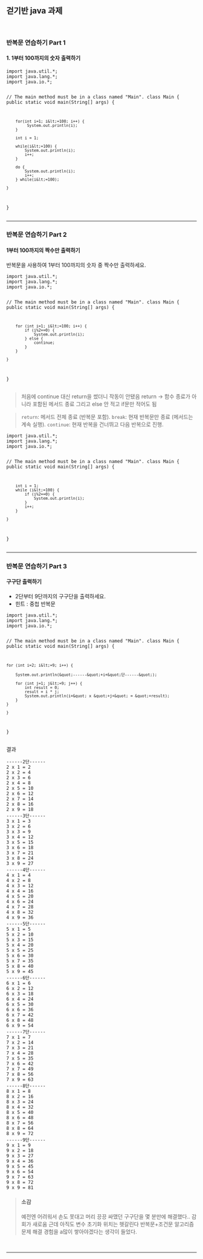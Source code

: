 <h2 id="걷기반-java--과제">걷기반 java  과제</h2>
<br />


<h3 id="반복문-연습하기-part-1">반복문 연습하기 Part 1</h3>
<h4 id="1-1부터-100까지의-숫자-출력하기">1. 1부터 100까지의 숫자 출력하기</h4>
<pre><code class="language-java">import java.util.*;
import java.lang.*;
import java.io.*;

// The main method must be in a class named &quot;Main&quot;.
class Main {
    public static void main(String[] args) {


        for(int i=1; i&lt;=100; i++) {
             System.out.println(i);
        }

        int i = 1;

        while(i&lt;=100) {
            System.out.println(i);
            i++;
        }

        do {
            System.out.println(i);
            i++;
        } while(i&lt;=100);

    }
}</code></pre>
<hr />
<h3 id="반복문-연습하기-part-2">반복문 연습하기 Part 2</h3>
<h4 id="1부터-100까지의-짝수만-출력하기">1부터 100까지의 짝수만 출력하기</h4>
<p>반복문을 사용하여 1부터 100까지의 숫자 중 짝수만 출력하세요.</p>
<pre><code class="language-java">import java.util.*;
import java.lang.*;
import java.io.*;

// The main method must be in a class named &quot;Main&quot;.
class Main {
    public static void main(String[] args) {

        for (int i=1; i&lt;=100; i++) {
            if (i%2==0) {
                System.out.println(i);
            } else {
                continue;
            }
        }

    }
}</code></pre>
<blockquote>
<p>처음에 continue 대신 return을 썼더니 작동이 안됐음 
return -&gt; 함수 종료가 아니라 포함된 메서드 종료
그리고 else 안 적고 if문만 적어도 됨</p>
</blockquote>
<blockquote>
<p><code>return</code>: 메서드 전체 종료 (반복문 포함).
<code>break</code>: 현재 반복문만 종료 (메서드는 계속 실행).
<code>continue</code>: 현재 반복을 건너뛰고 다음 반복으로 진행.</p>
</blockquote>
<pre><code class="language-java">import java.util.*;
import java.lang.*;
import java.io.*;

// The main method must be in a class named &quot;Main&quot;.
class Main {
    public static void main(String[] args) {

        int i = 1;
        while (i&lt;=100) {
            if (i%2==0) {
                System.out.println(i);
            } 
            i++;
        }

    }
}</code></pre>
<hr />
<h3 id="반복문-연습하기-part-3">반복문 연습하기 Part 3</h3>
<h4 id="구구단-출력하기">구구단 출력하기</h4>
<ul>
<li>2단부터 9단까지의 구구단을 출력하세요.</li>
<li>힌트 : 중첩 반복문</li>
</ul>
<pre><code class="language-java">import java.util.*;
import java.lang.*;
import java.io.*;

// The main method must be in a class named &quot;Main&quot;.
class Main {
    public static void main(String[] args) {

    for (int i=2; i&lt;=9; i++) {

        System.out.println(&quot;------&quot;+i+&quot;단------&quot;);

        for (int j=1; j&lt;=9; j++) {
            int result = 0;
            result = i * j;
            System.out.println(i+&quot; x &quot;+j+&quot; = &quot;+result);
        }
    }

    }
}</code></pre>
<p>결과</p>
<pre><code>------2단------
2 x 1 = 2
2 x 2 = 4
2 x 3 = 6
2 x 4 = 8
2 x 5 = 10
2 x 6 = 12
2 x 7 = 14
2 x 8 = 16
2 x 9 = 18
------3단------
3 x 1 = 3
3 x 2 = 6
3 x 3 = 9
3 x 4 = 12
3 x 5 = 15
3 x 6 = 18
3 x 7 = 21
3 x 8 = 24
3 x 9 = 27
------4단------
4 x 1 = 4
4 x 2 = 8
4 x 3 = 12
4 x 4 = 16
4 x 5 = 20
4 x 6 = 24
4 x 7 = 28
4 x 8 = 32
4 x 9 = 36
------5단------
5 x 1 = 5
5 x 2 = 10
5 x 3 = 15
5 x 4 = 20
5 x 5 = 25
5 x 6 = 30
5 x 7 = 35
5 x 8 = 40
5 x 9 = 45
------6단------
6 x 1 = 6
6 x 2 = 12
6 x 3 = 18
6 x 4 = 24
6 x 5 = 30
6 x 6 = 36
6 x 7 = 42
6 x 8 = 48
6 x 9 = 54
------7단------
7 x 1 = 7
7 x 2 = 14
7 x 3 = 21
7 x 4 = 28
7 x 5 = 35
7 x 6 = 42
7 x 7 = 49
7 x 8 = 56
7 x 9 = 63
------8단------
8 x 1 = 8
8 x 2 = 16
8 x 3 = 24
8 x 4 = 32
8 x 5 = 40
8 x 6 = 48
8 x 7 = 56
8 x 8 = 64
8 x 9 = 72
------9단------
9 x 1 = 9
9 x 2 = 18
9 x 3 = 27
9 x 4 = 36
9 x 5 = 45
9 x 6 = 54
9 x 7 = 63
9 x 8 = 72
9 x 9 = 81
</code></pre><blockquote>
<h4 id="소감">소감</h4>
<p>예전엔 어려워서 손도 못대고 머리 끙끙 싸맸던 구구단을 몇 분만에 해결했다.. 감회가 새로움
근데 아직도 변수 초기화 위치는 헷갈린다 반복문+조건문 알고리즘 문제 해결 경험을 a많이 쌓아야겠다는 생각이 들었다.</p>
</blockquote>
<br />

<hr />
<br />